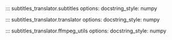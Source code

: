 ::: subtitles_translator.subtitles
    options:
        docstring_style: numpy

::: subtitles_translator.translator
    options:
        docstring_style: numpy

::: subtitles_translator.ffmpeg_utils
    options:
        docstring_style: numpy